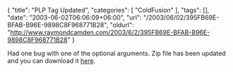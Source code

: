 {
	"title": "PLP Tag Updated",
	"categories": [
		"ColdFusion"
	],
	"tags": [],
	"date": "2003-06-02T06:06:09+06:00",
	"url": "/2003/06/02/395FB69E-BFAB-B96E-9898C8F968771B28",
	"oldurl": "http://www.raymondcamden.com/2003/6/2/395FB69E-BFAB-B96E-9898C8F968771B28"
}

Had one bug with one of the optional arguments. Zip file has been updated and you can download it <a href="http://www.camdenfamily.com/morpheus/downloads/plp.zip">here</a>.